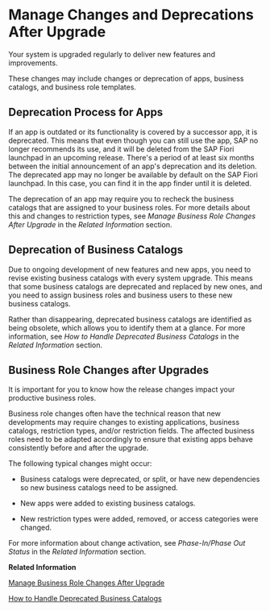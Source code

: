 <!-- loio8145afce5dca4b83adf24ef6d8db5ebb -->

# Manage Changes and Deprecations After Upgrade



Your system is upgraded regularly to deliver new features and improvements.

These changes may include changes or deprecation of apps, business catalogs, and business role templates.



<a name="loio8145afce5dca4b83adf24ef6d8db5ebb__section_App_Deprecation"/>

## Deprecation Process for Apps

If an app is outdated or its functionality is covered by a successor app, it is deprecated. This means that even though you can still use the app, SAP no longer recommends its use, and it will be deleted from the SAP Fiori launchpad in an upcoming release. There's a period of at least six months between the initial announcement of an app's deprecation and its deletion. The deprecated app may no longer be available by default on the SAP Fiori launchpad. In this case, you can find it in the app finder until it is deleted.

The deprecation of an app may require you to recheck the business catalogs that are assigned to your business roles. For more details about this and changes to restriction types, see *Manage Business Role Changes After Upgrade* in the *Related Information* section.



<a name="loio8145afce5dca4b83adf24ef6d8db5ebb__section_BC_Deprecation"/>

## Deprecation of Business Catalogs

Due to ongoing development of new features and new apps, you need to revise existing business catalogs with every system upgrade. This means that some business catalogs are deprecated and replaced by new ones, and you need to assign business roles and business users to these new business catalogs.

Rather than disappearing, deprecated business catalogs are identified as being obsolete, which allows you to identify them at a glance. For more information, see *How to Handle Deprecated Business Catalogs* in the *Related Information* section.



<a name="loio8145afce5dca4b83adf24ef6d8db5ebb__section_BR_ChangesAfterUpgrades"/>

## Business Role Changes after Upgrades

It is important for you to know how the release changes impact your productive business roles.

Business role changes often have the technical reason that new developments may require changes to existing applications, business catalogs, restriction types, and/or restriction fields. The affected business roles need to be adapted accordingly to ensure that existing apps behave consistently before and after the upgrade.

The following typical changes might occur:

-   Business catalogs were deprecated, or split, or have new dependencies so new business catalogs need to be assigned.

-   New apps were added to existing business catalogs.

-   New restriction types were added, removed, or access categories were changed.


For more information about change activation, see *Phase-In/Phase Out Status* in the *Related Information* section.

**Related Information**  


 <?sap-ot O2O class="- topic/link " href="03540a86736543c4b94070d08df40744.xml" text="" desc="" xtrc="link:1" xtrf="file:/home/builder/src/dita-all/jjq1673438782153/loio2080d0faf9d84ce6aa14caa4caa32935_en-US/src/content/localization/en-us/8145afce5dca4b83adf24ef6d8db5ebb.xml" output-class="" outputTopicFile="file:/home/builder/tp.net.sf.dita-ot/2.3/plugins/com.elovirta.dita.markdown_1.3.0/xsl/dita2markdownImpl.xsl" ?> 

[Manage Business Role Changes After Upgrade](manage-business-role-changes-after-upgrade-2e2f201.md)

[How to Handle Deprecated Business Catalogs](how-to-handle-deprecated-business-catalogs-b727290.md "If you want to check how many deprecated business catalogs you still have in use, or you want to change assignments from the old, deprecated business catalogs to the new, active catalogs quickly and easily, proceed as follows:")

